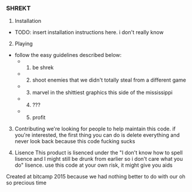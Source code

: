 ### SHREKT

1. Installation
- TODO: insert installation instructions here. i don't really know

2. Playing
- follow the easy guidelines described below:
	- 1. be shrek
	- 2. shoot enemies that we didn't totally steal from a different game
	- 3. marvel in the shittiest graphics this side of the mississippi
	- 4. ???
	- 5. profit

3. Contributing
we're looking for people to help maintain this code. if you're interested, the first thing you can do is delete everything and never look back because this code fucking sucks

4. Lisence
This product is lisenced under the "I don't know how to spell lisence and I might still be drunk from earlier so i don't care what you do" lisence. use this code at your own risk, it might give you aids

Created at bitcamp 2015 because we had nothing better to do with our oh so precious time